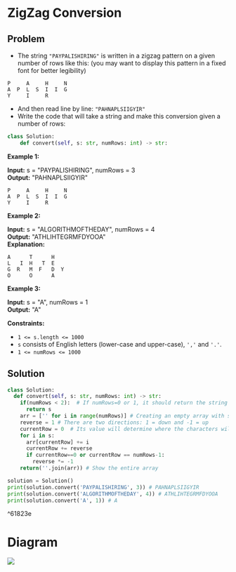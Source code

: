 # ZigZag Conversion

## Problem
- The string `"PAYPALISHIRING"` is written in a zigzag pattern on a given number of rows like this: (you may want to display this pattern in a fixed font for better legibility)
```
P     A     H     N
A  P  L  S  I  I  G
Y     I     R  
```
- And then read line by line: `"PAHNAPLSIIGYIR"`
- Write the code that will take a string and make this conversion given a number of rows:

```python
class Solution:
    def convert(self, s: str, numRows: int) -> str:
```

**Example 1:**

**Input:** s = "PAYPALISHIRING", numRows = 3  
**Output:** "PAHNAPLSIIGYIR"
```
P     A     H     N
A  P  L  S  I  I  G
Y     I     R  
```

**Example 2:**

**Input:** s = "ALGORITHMOFTHEDAY", numRows = 4  
**Output:** "ATHLIHTEGRMFDYOOA"  
**Explanation:**  
```
A      T      H
L   I  H   T  E
G  R   M  F   D  Y
O      O      A
```

**Example 3:**

**Input:** s = "A", numRows = 1  
**Output:** "A"

**Constraints:**

-   `1 <= s.length <= 1000`
-   `s` consists of English letters (lower-case and upper-case), `','` and `'.'`.
-   `1 <= numRows <= 1000`

## Solution

```python
class Solution:  
  def convert(self, s: str, numRows: int) -> str:
    if(numRows < 2):  # If numRows=0 or 1, it should return the string without any modification
      return s  
    arr = ['' for i in range(numRows)] # Creating an empty array with size = numRows
    reverse = 1 # There are two directions: 1 = down and -1 = up
    currentRow = 0  # Its value will determine where the characters will be
    for i in s:  
      arr[currentRow] += i
      currentRow += reverse
      if currentRow==0 or currentRow == numRows-1:
        reverse *= -1
    return(''.join(arr)) # Show the entire array

solution = Solution()
print(solution.convert('PAYPALISHIRING', 3)) # PAHNAPLSIIGYIR
print(solution.convert('ALGORITHMOFTHEDAY', 4)) # ATHLIHTEGRMFDYOOA
print(solution.convert('A', 1)) # A
```

^61823e

# Diagram
![](https://i.imgur.com/X4AA9n6.png)
